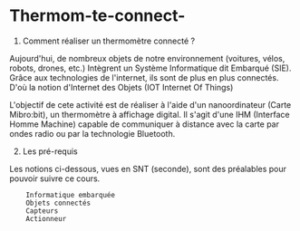# Thermom-te-connect-
1. Comment réaliser un thermomètre connecté ?

Aujourd'hui, de nombreux objets de notre environnement  (voitures, vélos, robots, drones, etc.) Intègrent un Système Informatique dit Embarqué (SIE). Grâce aux technologies de l'internet, ils sont de plus en plus connectés. D'où la notion d'Internet des Objets (IOT Internet Of Things) 

L'objectif de cete activité est de réaliser à l'aide d'un nanoordinateur (Carte Mibro:bit), un thermomètre à affichage digital. Il s'agit d'une IHM (Interface Homme Machine) capable de communiquer à distance avec la carte par ondes radio ou par la technologie Bluetooth.


2. Les pré-requis

Les notions ci-dessous, vues en SNT (seconde),  sont des préalables  pour pouvoir suivre ce cours.

        Informatique embarquée
        Objets connectés
        Capteurs
        Actionneur
